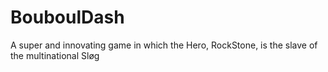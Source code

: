 # BouboulDash
A super and innovating game in which the Hero, RockStone, is the slave of the multinational Sløg
